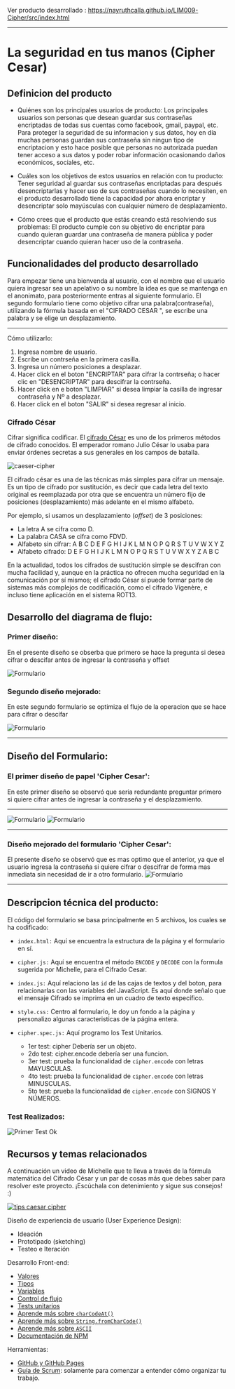 Ver producto desarrollado :  https://nayruthcalla.github.io/LIM009-Cipher/src/index.html

***
# La seguridad en tus manos (Cipher Cesar)
## Definicion del producto
- Quiénes son los principales usuarios de producto: Los principales usuarios son personas que desean guardar sus contraseñas encriptadas de todas sus cuentas como facebook, gmail, paypal, etc.
Para proteger la seguridad de su informacion y sus datos, hoy en día muchas personas guardan sus contraseña sin ningun tipo de encriptacion y esto hace posible que personas no autorizada puedan tener acceso a sus datos y poder robar información ocasionando daños económicos, sociales, etc.   

- Cuáles son los objetivos de estos usuarios en relación con tu producto: Tener seguridad al guardar sus contraseñas encriptadas para después desencriptarlas y hacer uso de sus contraseñas cuando lo necesiten, en el producto desarrollado tiene la capacidad por ahora encriptar y desencriptar solo  mayúsculas con cualquier número de desplazamiento.

- Cómo crees que el producto que estás creando está resolviendo sus problemas: El producto cumple con su objetivo de encriptar para cuando quieran guardar una contraseña de manera pública y poder desencriptar cuando quieran hacer uso de la contraseña.

## **Funcionalidades del producto desarrollado**

Para empezar tiene una bienvenda al usuario, con el nombre que el usuario quiera ingresar sea un apelativo o su nombre la idea es que se mantenga en el anonimato, para posteriormente entras al siguiente formulario.
El segundo formulario tiene como objetivo cifrar una palabra(contraseña), utilizando la fórmula basada en el "CIFRADO CESAR ", se escribe una palabra y se elige un desplazamiento.
***
Cómo utilizarlo: 
1) Ingresa nombre de usuario.
2) Escribe un contrseña en la primera casilla.
3) Ingresa un número posiciones a desplazar.
4) Hacer click en el boton "ENCRIPTAR" para cifrar la contrseña; o hacer clic en "DESENCRIPTAR" para descifrar la contrseña.
5) Hacer click en e boton "LIMPIAR" si desea limpiar la casilla de ingresar contraseña y Nº a desplazar.
6) Hacer click en el boton  "SALIR" si desea regresar al inicio.

### Cifrado César 
Cifrar significa codificar. El [cifrado César](https://en.wikipedia.org/wiki/Caesar_cipher) es uno de los primeros métodos de cifrado conocidos. El emperador romano Julio César lo usaba para enviar órdenes secretas a sus generales en los campos de batalla.

![caeser-cipher](https://upload.wikimedia.org/wikipedia/commons/thumb/2/2b/Caesar3.svg/2000px-Caesar3.svg.png)

El cifrado césar es una de las técnicas más simples para cifrar un mensaje. Es un tipo de cifrado por sustitución, es decir que cada letra del texto original es reemplazada por otra que se encuentra un número fijo de posiciones (desplazamiento) más adelante en el mismo alfabeto.

Por ejemplo, si usamos un desplazamiento (_offset_) de 3 posiciones:

- La letra A se cifra como D.
- La palabra CASA se cifra como FDVD.
- Alfabeto sin cifrar: A B C D E F G H I J K L M N O P Q R S T U V W X Y Z
- Alfabeto cifrado: D E F G H I J K L M N O P Q R S T U V W X Y Z A B C

En la actualidad, todos los cifrados de sustitución simple se descifran con mucha facilidad y, aunque en la práctica no ofrecen mucha seguridad en la comunicación por sí mismos; el cifrado César sí puede formar parte de sistemas más complejos de codificación, como el cifrado Vigenère, e incluso tiene aplicación en el sistema ROT13.


## Desarrollo del diagrama de flujo:
### Primer diseño: 
En el presente diseño se obserba que primero se hace la pregunta si desea cifrar o descifar antes de ingresar la contraseña y offset

![Formulario]( src/images/diagrama-flujo.jpg "Formulario")

### Segundo diseño mejorado: 
En este segundo formulario se optimiza el flujo de la operacion que se hace para cifrar o descifar 

![Formulario]( src/images/diagrama-flujo-m.jpg "Formulario")
***
## Diseño del Formulario:
### El primer diseño de papel 'Cipher Cesar':
En este primer diseño se observó que seria redundante preguntar primero si quiere cifrar antes de ingresar la contraseña y el desplazamiento.
***
![Formulario]( src/images/diseño-papel1.jpg "Formulario")
![Formulario]( src/images/diseño-papel2.jpg "Formulario")
***
### Diseño mejorado del formulario 'Cipher Cesar':
El presente diseño se observó que es mas optimo que el anterior, ya que el usuario ingresa la contraseña si quiere cifrar o descifrar de forma mas inmediata sin necesidad de ir a otro formulario.
![Formulario]( src/images/formulario-cipher.jpg "Formulario")
***

## Descripcion técnica del producto:
El código del formulario se basa principalmente en 5 archivos, los cuales se ha codificado:

* `index.html:` Aquí se encuentra la estructura de la página y el formulario en sí.

* `cipher.js:` Aquí se encuentra el método `ENCODE` y `DECODE` con la formula sugerida por Michelle, para el Cifrado Cesar.

* `index.js:` Aquí relaciono las `id` de las cajas de textos y del boton, para relacionarlas con las variables del JavaScript. Es aquí donde señalo que el mensaje Cifrado se imprima en un cuadro de texto específico.

* `style.css:` Centro al formulario, le doy un fondo a la página y personalizo     algunas caracteristicas de la página entera.

* `cipher.spec.js:` Aquí programo los Test Unitarios. 

    * 1er test: cipher Debería ser un objeto.
    * 2do test: cipher.encode debería ser una funcion.
    * 3er test: prueba la funcionalidad de `cipher.encode`  con letras MAYUSCULAS.
    * 4to test: prueba la funcionalidad de `cipher.encode`  con letras MINUSCULAS.
    * 5to test: prueba la funcionalidad de `cipher.encode`  con SIGNOS Y NÚMEROS.
    
### Test Realizados:
![Primer Test Ok](  src/images/test-1.jpg  "1er Test Unitario Ok")

## Recursos y temas relacionados

A continuación un video de Michelle que te lleva a través de la fórmula
matemática del Cifrado César y un par de cosas más que debes saber para
resolver este proyecto. ¡Escúchala con detenimiento y sigue sus consejos! :)

[![tips caesar cipher](https://img.youtube.com/vi/zd8eVrXhs7Y/0.jpg)](https://www.youtube.com/watch?v=zd8eVrXhs7Y)

Diseño de experiencia de usuario (User Experience Design):

- Ideación
- Prototipado (sketching)
- Testeo e Iteración

Desarrollo Front-end:

* [Valores](https://lms.laboratoria.la/cohorts/lim-2019-02-bc-core-lim009/courses/javascript/01-basics/01-values-variables-and-types)
* [Tipos](https://lms.laboratoria.la/cohorts/lim-2019-02-bc-core-lim009/courses/javascript/01-basics/01-values-variables-and-types)
* [Variables](https://lms.laboratoria.la/cohorts/lim-2019-02-bc-core-lim009/courses/javascript/01-basics/02-variables)
* [Control de flujo](https://lms.laboratoria.la/cohorts/lim-2019-02-bc-core-lim009/courses/javascript/02-flow-control/00-opening)
* [Tests unitarios](https://lms.laboratoria.la/cohorts/lim-2019-02-bc-core-lim009/courses/javascript/11-testing/00-opening)
* [Aprende más sobre `charCodeAt()`](https://developer.mozilla.org/es/docs/Web/JavaScript/Referencia/Objetos_globales/String/charCodeAt)
* [Aprende más sobre `String.fromCharCode()`](https://developer.mozilla.org/es/docs/Web/JavaScript/Referencia/Objetos_globales/String/fromCharCode)
* [Aprende más sobre `ASCII`](http://conceptodefinicion.de/ascii/)
* [Documentación de NPM](https://docs.npmjs.com/)

Herramientas:

- [GitHub y GitHub Pages](https://guides.github.com/)
- [Guía de Scrum](https://www.scrumguides.org/docs/scrumguide/v1/scrum-guide-es.pdf): solamente para comenzar a entender cómo organizar tu trabajo.
[^1]: Carmen Nayruth Calla Mamani < LABORATORIA />


